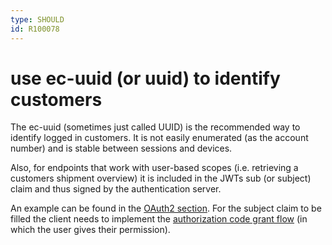 ```yaml
---
type: SHOULD
id: R100078
---
```


# use ec-uuid (or uuid) to identify customers

The ec-uuid (sometimes just called UUID) is the recommended way to identify logged in customers.
It is not easily enumerated (as the account number) and is stable between sessions and devices.

Also, for endpoints that work with user-based scopes (i.e. retrieving a customers shipment overview) it is included in the JWTs sub (or subject) claim and thus signed by the authentication server.

An example can be found in the [OAuth2 section](./guidelines/020_guidelines/020_authorization/1000_oauth2.md).
For the subject claim to be filled the client needs to implement the [authorization code grant flow](R000052) (in which the user gives their permission).
